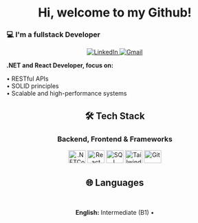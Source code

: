 <div align="center">
  <h1>Hi, welcome to my Github!</h1>
</div>
  
  <h3>💻 I'm a fullstack Developer</h3>

  <p align="center">
    <a href="https://www.linkedin.com/in/myrellaggomes/" target="_blank">
      <img src="https://img.shields.io/badge/LinkedIn-0A66C2?style=for-the-badge&logo=linkedin&logoColor=white" alt="LinkedIn"/>
    </a>
    <a href="mailto:myrellagomes832@com" target="_blank">
      <img src="https://img.shields.io/badge/Gmail-EA4335?style=for-the-badge&logo=gmail&logoColor=white" alt="Gmail"/>
    </a>
  </p>
  
  <p>
    <strong>.NET and React Developer, focus on: </strong><br/>
<p></p>
    • RESTful APIs <br/>
    • SOLID principles<br/>
    • Scalable and high-performance systems
  </p>
</div>

<div align="center">
  <h2>🛠️ Tech Stack</h2>
  <h3>Backend, Frontend & Frameworks</h3>
  <p>
  <img alt=".NETCore" height="30" width="40" title="Git" src="https://cdn.jsdelivr.net/gh/devicons/devicon@latest/icons/dotnetcore/dotnetcore-original.svg" />
  <img alt="React" height="30" width="40" title="Git" src="https://cdn.jsdelivr.net/gh/devicons/devicon@latest/icons/react/react-original-wordmark.svg" />
  <img alt="SQL Server" height="30" width="40" title="Git" src="https://cdn.jsdelivr.net/gh/devicons/devicon@latest/icons/microsoftsqlserver/microsoftsqlserver-original-wordmark.svg" />
  <img alt="Tailwind" height="30" width="40" title="Git" src="https://cdn.jsdelivr.net/gh/devicons/devicon@latest/icons/tailwindcss/tailwindcss-original.svg" />
  <img alt="Git" height="30" width="40" title="Git" src="https://cdn.jsdelivr.net/gh/devicons/devicon/icons/git/git-original.svg" />
  </p>
 </div> 

<div align="center">
  <h2>🌐 Languages</h2>
</br>
  <p>
    <strong>English:</strong> Intermediate (B1) • 
  </p>
</div>
</br>
